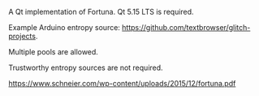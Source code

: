 A Qt implementation of Fortuna. Qt 5.15 LTS is required.

Example Arduino entropy source: https://github.com/textbrowser/glitch-projects.

Multiple pools are allowed.

Trustworthy entropy sources are not required.

https://www.schneier.com/wp-content/uploads/2015/12/fortuna.pdf
